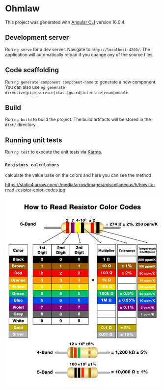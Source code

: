 # Ohmlaw

This project was generated with [Angular CLI](https://github.com/angular/angular-cli) version 16.0.4.

## Development server

Run `ng serve` for a dev server. Navigate to `http://localhost:4200/`. The application will automatically reload if you change any of the source files.

## Code scaffolding

Run `ng generate component component-name` to generate a new component. You can also use `ng generate directive|pipe|service|class|guard|interface|enum|module`.

## Build

Run `ng build` to build the project. The build artifacts will be stored in the `dist/` directory.

## Running unit tests

Run `ng test` to execute the unit tests via [Karma](https://karma-runner.github.io).

### `Resistors calculators`

calculate the value base on the colors
and here you can see the method

https://static4.arrow.com/-/media/arrow/images/miscellaneous/h/how-to-read-resistor-color-codes.jpg

![Alt text](src/assets/colorCode.jpg)
